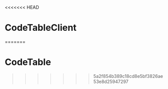 <<<<<<< HEAD
# CodeTableClient
=======
# CodeTable
>>>>>>> 5a2f854b389c18cd8e5bf3826ae53e8d25947297
